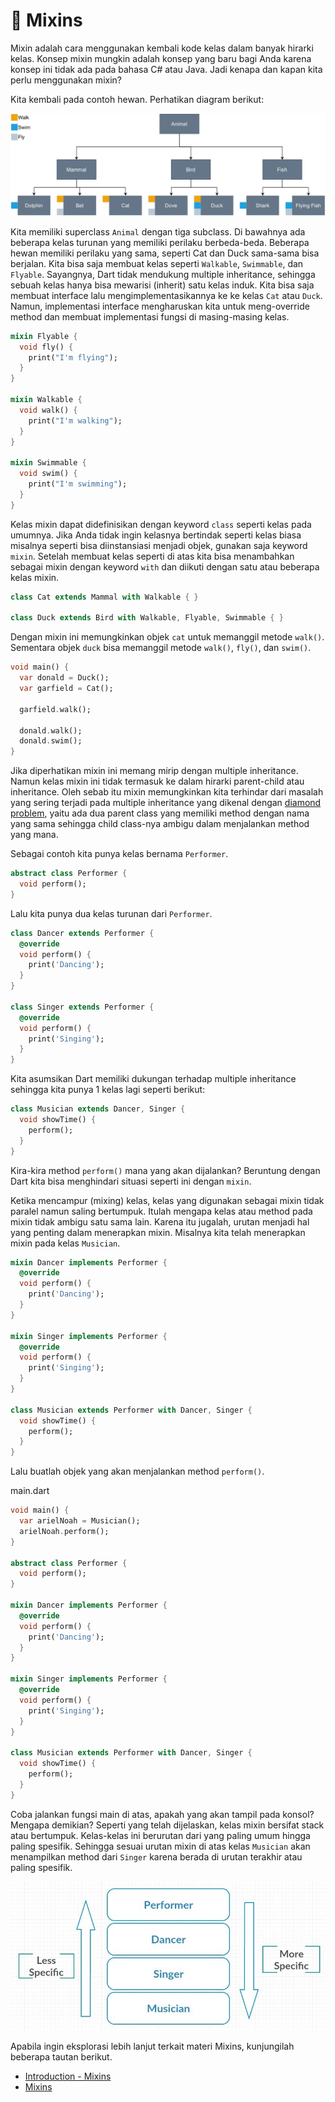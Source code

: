 # 📍 Mixins

Mixin adalah cara menggunakan kembali kode kelas dalam banyak hirarki kelas. Konsep mixin mungkin adalah konsep yang baru bagi Anda karena konsep ini tidak ada pada bahasa C# atau Java. Jadi kenapa dan kapan kita perlu menggunakan mixin?

Kita kembali pada contoh hewan. Perhatikan diagram berikut:

![mixins](../assets/mixins-1.png)

Kita memiliki superclass `Animal` dengan tiga subclass. Di bawahnya ada beberapa kelas turunan yang memiliki perilaku berbeda-beda. Beberapa hewan memiliki perilaku yang sama, seperti Cat dan Duck sama-sama bisa berjalan. Kita bisa saja membuat kelas seperti `Walkable`, `Swimmable`, dan `Flyable`. Sayangnya, Dart tidak mendukung multiple inheritance, sehingga sebuah kelas hanya bisa mewarisi (inherit) satu kelas induk. Kita bisa saja membuat interface lalu mengimplementasikannya ke ke kelas `Cat` atau `Duck`. Namun, implementasi interface mengharuskan kita untuk meng-override method dan membuat implementasi fungsi di masing-masing kelas.

```dart
mixin Flyable {
  void fly() {
    print("I'm flying");
  }
}
 
mixin Walkable {
  void walk() {
    print("I'm walking");
  }
}
 
mixin Swimmable {
  void swim() {
    print("I'm swimming");
  }
}
```

Kelas mixin dapat didefinisikan dengan keyword `class` seperti kelas pada umumnya. Jika Anda tidak ingin kelasnya bertindak seperti kelas biasa misalnya seperti bisa diinstansiasi menjadi objek, gunakan saja keyword `mixin`. Setelah membuat kelas seperti di atas kita bisa menambahkan sebagai mixin dengan keyword `with` dan diikuti dengan satu atau beberapa kelas mixin.

```dart
class Cat extends Mammal with Walkable { }
 
class Duck extends Bird with Walkable, Flyable, Swimmable { }
```

Dengan mixin ini memungkinkan objek `cat` untuk memanggil metode `walk()`. Sementara objek `duck` bisa memanggil metode `walk()`, `fly()`, dan `swim()`.

```dart
void main() {
  var donald = Duck();
  var garfield = Cat();
 
  garfield.walk();
 
  donald.walk();
  donald.swim();
}
```

Jika diperhatikan mixin ini memang mirip dengan multiple inheritance. Namun kelas mixin ini tidak termasuk ke dalam hirarki parent-child atau inheritance. Oleh sebab itu mixin memungkinkan kita terhindar dari masalah yang sering terjadi pada multiple inheritance yang dikenal dengan [diamond problem](https://en.wikipedia.org/wiki/Multiple_inheritance#The_diamond_problem), yaitu ada dua parent class yang memiliki method dengan nama yang sama sehingga child class-nya ambigu dalam menjalankan method yang mana.

Sebagai contoh kita punya kelas bernama `Performer`.

```dart
abstract class Performer {
  void perform();
}
```
Lalu kita punya dua kelas turunan dari `Performer`.

```dart
class Dancer extends Performer {
  @override
  void perform() {
    print('Dancing');
  }
}
 
class Singer extends Performer {
  @override
  void perform() {
    print('Singing');
  }
}
```

Kita asumsikan Dart memiliki dukungan terhadap multiple inheritance sehingga kita punya 1 kelas lagi seperti berikut:

```dart
class Musician extends Dancer, Singer {
  void showTime() {
    perform();
  }
}
```

Kira-kira method `perform()` mana yang akan dijalankan? Beruntung dengan Dart kita bisa menghindari situasi seperti ini dengan `mixin`.

Ketika mencampur (mixing) kelas, kelas yang digunakan sebagai mixin tidak paralel namun saling bertumpuk. Itulah mengapa kelas atau method pada mixin tidak ambigu satu sama lain. Karena itu jugalah, urutan menjadi hal yang penting dalam menerapkan mixin. Misalnya kita telah menerapkan mixin pada kelas  `Musician`.

```dart
mixin Dancer implements Performer {
  @override
  void perform() {
    print('Dancing');
  }
}
 
mixin Singer implements Performer {
  @override
  void perform() {
    print('Singing');
  }
}
 
class Musician extends Performer with Dancer, Singer {
  void showTime() {
    perform();
  }
}
```

Lalu buatlah objek yang akan menjalankan method `perform()`.

main.dart

```dart
void main() {
  var arielNoah = Musician();
  arielNoah.perform();
}

abstract class Performer {
  void perform();
}

mixin Dancer implements Performer {
  @override
  void perform() {
    print('Dancing');
  }
}

mixin Singer implements Performer {
  @override
  void perform() {
    print('Singing');
  }
}

class Musician extends Performer with Dancer, Singer {
  void showTime() {
    perform();
  }
}
```

Coba jalankan fungsi main di atas, apakah yang akan tampil pada konsol? Mengapa demikian? Seperti yang telah dijelaskan, kelas mixin bersifat stack atau bertumpuk. Kelas-kelas ini berurutan dari yang paling umum hingga paling spesifik. Sehingga sesuai urutan mixin di atas kelas `Musician` akan menampilkan method dari `Singer` karena berada di urutan terakhir atau paling spesifik.

![mixins-2](../assets/mixins-2.png)

Apabila ingin eksplorasi lebih lanjut terkait materi Mixins, kunjungilah beberapa tautan berikut.

* [Introduction - Mixins](https://dart.dev/language#mixins)
* [Mixins](https://dart.dev/language/mixins)
